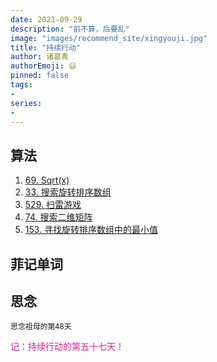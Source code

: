 ```yaml
---
date: 2021-09-29
description: "前不算，后要乱"
image: "images/recommend_site/xingyouji.jpg"
title: "持续行动"
author: 诸葛青
authorEmoji: 😃
pinned: false
tags:
- 
series:
-
---
```

## 算法
1. [69. Sqrt(x)](https://leetcode-cn.com/problems/sqrtx/)
2. [33. 搜索旋转排序数组](https://leetcode-cn.com/problems/search-in-rotated-sorted-array/submissions/)
3. [529. 扫雷游戏](https://leetcode-cn.com/problems/minesweeper/submissions/)
4. [74. 搜索二维矩阵](https://leetcode-cn.com/problems/search-a-2d-matrix/submissions/)
5. [153. 寻找旋转排序数组中的最小值](https://leetcode-cn.com/problems/find-minimum-in-rotated-sorted-array/submissions/)

## 菲记单词

## 思念
``思念祖母的第48天``


<font color=VioletRed>记：持续行动的第五十七天！</font>